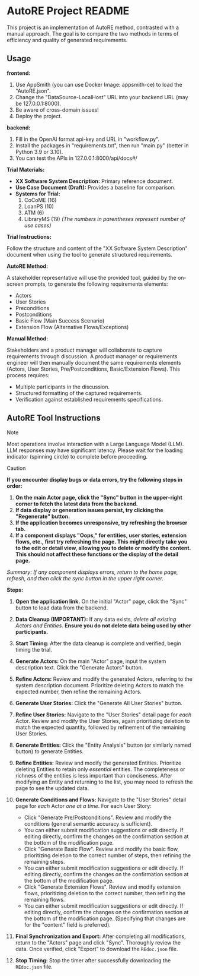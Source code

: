 # AutoRE Project README

This project is an implementation of AutoRE method, contrasted with a manual approach.  The goal is to compare the two methods in terms of efficiency and quality of generated requirements.

## Usage

**frontend:** 

1. Use AppSmith (you can use Docker Image: appsmith-ce) to load the "AutoRE.json".
2. Change the "DataSource-LocalHost" URL into your backend URL (may be 127.0.0.1:8000).
3. Be aware of cross-domain issues!
4. Deploy the project.

**backend:** 

1. Fill in the OpenAI format api-key and URL in "workflow.py".
2. Install the packages in "requirements.txt", then run "main.py" (better in Python 3.9 or 3.10).
3. You can test the APIs in 127.0.0.1:8000/api/docs#/

**Trial Materials:**

*   **XX Software System Description:** Primary reference document.
*   **Use Case Document (Draft):**  Provides a baseline for comparison.
*   **Systems for Trial:**
    1.  CoCoME (16)
    2.  LoanPS (10)
    3.  ATM (6)
    4.  LibraryMS (19)  *(The numbers in parentheses represent number of use cases)*

**Trial Instructions:**

Follow the structure and content of the "XX Software System Description" document when using the tool to generate structured requirements.

**AutoRE Method:**

A stakeholder representative will use the provided tool, guided by the on-screen prompts, to generate the following requirements elements:

*   Actors
*   User Stories
*   Preconditions
*   Postconditions
*   Basic Flow (Main Success Scenario)
*   Extension Flow (Alternative Flows/Exceptions)

**Manual Method:**

Stakeholders and a product manager will collaborate to capture requirements through discussion.  A product manager or requirements engineer will then manually document the same requirements elements (Actors, User Stories, Pre/Postconditions, Basic/Extension Flows).  This process requires:

*   Multiple participants in the discussion.
*   Structured formatting of the captured requirements.
*   Verification against established requirements specifications.

## AutoRE Tool Instructions

> [!NOTE]
> Most operations involve interaction with a Large Language Model (LLM).  LLM responses may have significant latency.  Please wait for the loading indicator (spinning circle) to complete before proceeding.

> [!CAUTION]
> **If you encounter display bugs or data errors, try the following steps in order:**
>
> 1.  **On the main Actor page, click the "Sync" button in the upper-right corner to fetch the latest data from the backend.**
> 2.  **If data display or generation issues persist, try clicking the "Regenerate" button.**
> 3.  **If the application becomes unresponsive, try refreshing the browser tab.**
> 4.  **If a component displays "Oops," for entities, user stories, extension flows, etc., first try refreshing the page. This might directly take you to the edit or detail view, allowing you to delete or modify the content. This should not affect these functions or the display of the detail page.**
>
> _Summary: If any component displays errors, return to the home page, refresh, and then click the sync button in the upper right corner._

**Steps:**

1.  **Open the application link.**  On the initial "Actor" page, click the "Sync" button to load data from the backend.

2.  **Data Cleanup (IMPORTANT):** If any data exists, *delete all existing Actors and Entities*.  **Ensure you do not delete data being used by other participants.**

3.  **Start Timing:** After the data cleanup is complete and verified, begin timing the trial.

4.  **Generate Actors:** On the main "Actor" page, input the system description text. Click the "Generate Actors" button.

5.  **Refine Actors:**  Review and modify the generated Actors, referring to the system description document.  Prioritize deleting Actors to match the expected number, then refine the remaining Actors.

6.  **Generate User Stories:** Click the "Generate All User Stories" button.

7.  **Refine User Stories:** Navigate to the "User Stories" detail page for *each* Actor.  Review and modify the User Stories, again prioritizing deletion to match the expected quantity, followed by refinement of the remaining User Stories.

8.  **Generate Entities:** Click the "Entity Analysis" button (or similarly named button) to generate Entities.

9.  **Refine Entities:** Review and modify the generated Entities. Prioritize deleting Entities to retain only *essential* entities.  The completeness or richness of the entities is less important than conciseness.  After modifying an Entity and returning to the list, you may need to refresh the page to see the updated data.

10. **Generate Conditions and Flows:** Navigate to the "User Stories" detail page for *each* Actor *one at a time*.  For each User Story:

    *   Click "Generate Pre/Postconditions".  Review and modify the conditions (general semantic accuracy is sufficient).
    *   You can either submit modification suggestions or edit directly.  If editing directly, confirm the changes on the confirmation section at the bottom of the modification page.
    *   Click "Generate Basic Flow".  Review and modify the basic flow, prioritizing deletion to the correct number of steps, then refining the remaining steps.
    *   You can either submit modification suggestions or edit directly. If editing directly, confirm the changes on the confirmation section at the bottom of the modification page.
    *   Click "Generate Extension Flows". Review and modify extension flows, prioritizing deletion to the correct number, then refining the remaining flows.
    *   You can either submit modification suggestions or edit directly. If editing directly, confirm the changes on the confirmation section at the bottom of the modification page. (Specifying that changes are for the "content" field is preferred).

11. **Final Synchronization and Export:** After completing all modifications, return to the "Actors" page and click "Sync".  Thoroughly review the data.  Once verified, click "Export" to download the `REdoc.json` file.

12. **Stop Timing:** Stop the timer after successfully downloading the `REdoc.json` file.
